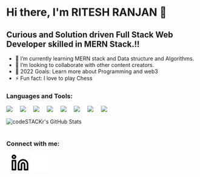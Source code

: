 # Hi there, I'm RITESH RANJAN 👋 

## Curious and Solution driven Full Stack Web Developer skilled in MERN Stack.!!

- 🌱 I’m currently learning MERN stack and Data structure and Algorithms.
- 👯 I’m looking to collaborate with other content creators.
- 🥅 2022 Goals: Learn more about Programming and web3
- ⚡ Fun fact: I love to play Chess



### Languages and Tools:
<p>
    <img  width="42px" src="https://cdn.jsdelivr.net/gh/devicons/devicon/icons/react/react-original.svg"/>&nbsp;&nbsp;&nbsp;&nbsp;
    <img width="42px" src="https://cdn.jsdelivr.net/gh/devicons/devicon/icons/redux/redux-original.svg"/>&nbsp;&nbsp;&nbsp;&nbsp;
    <img width="42px" src="https://cdn.jsdelivr.net/gh/devicons/devicon/icons/nodejs/nodejs-original.svg"  />&nbsp;&nbsp;&nbsp;&nbsp;
    <img  width="42px" src="https://img.search.brave.com/cGHlXyyPh_kR9F1E65zeR05haI6uU9noOtZ-kMm2FKU/rs:fit:800:800:1/g:ce/aHR0cHM6Ly92ZWN0/b3JpZmllZC5jb20v/aW1hZ2VzL2V4cHJl/c3MtanMtaWNvbi0y/MC5wbmc" />&nbsp;&nbsp;&nbsp;&nbsp;
    <img  width="42px" src="https://cdn.jsdelivr.net/gh/devicons/devicon/icons/mongodb/mongodb-original.svg" />&nbsp;&nbsp;&nbsp;&nbsp;
    <img width="42px" src="https://cdn.jsdelivr.net/gh/devicons/devicon/icons/html5/html5-original.svg"/>&nbsp;&nbsp;&nbsp;&nbsp;
    <img  width="42px" src="https://cdn.jsdelivr.net/gh/devicons/devicon/icons/css3/css3-original.svg"/>&nbsp;&nbsp;&nbsp;&nbsp;
    <img  width="42px" src="https://cdn.jsdelivr.net/gh/devicons/devicon/icons/git/git-original.svg"/>&nbsp;&nbsp;&nbsp;&nbsp;
</p>




<p>

  <img align="left" alt="codeSTACKr's GitHub Stats" src="https://github-readme-stats.vercel.app/api?username=RANJAN-ritesh&show_icons=true&hide_border=false&title_color=ff652f&icon_color=FFE400&bg_color=09131B&text_color=ffffff&border_color=0c1a25" />
</p>

<br></br>

### Connect with me:
<p>

&nbsp;&nbsp;
[![website](./img/linkedin-light.svg)](https://www.linkedin.com/in/ritesh-ranjan-71a410218/#gh-light-mode-only)
[![website](./img/linkedin-dark.svg)](https://www.linkedin.com/in/ritesh-ranjan-71a410218/#gh-dark-mode-only)
&nbsp;&nbsp;
    </p>



